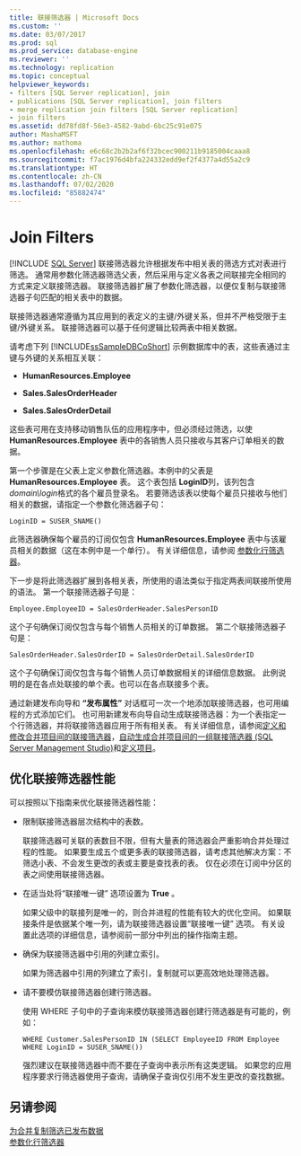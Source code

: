 ```yaml
---
title: 联接筛选器 | Microsoft Docs
ms.custom: ''
ms.date: 03/07/2017
ms.prod: sql
ms.prod_service: database-engine
ms.reviewer: ''
ms.technology: replication
ms.topic: conceptual
helpviewer_keywords:
- filters [SQL Server replication], join
- publications [SQL Server replication], join filters
- merge replication join filters [SQL Server replication]
- join filters
ms.assetid: dd78fd8f-56e3-4582-9abd-6bc25c91e075
author: MashaMSFT
ms.author: mathoma
ms.openlocfilehash: e6c68c2b2b2af6f32bcec900211b9185004caaa8
ms.sourcegitcommit: f7ac1976d4bfa224332edd9ef2f4377a4d55a2c9
ms.translationtype: HT
ms.contentlocale: zh-CN
ms.lasthandoff: 07/02/2020
ms.locfileid: "85882474"
---
```

# <a name="join-filters"></a>Join Filters
[!INCLUDE [SQL Server](../../../includes/applies-to-version/sqlserver.md)]
  联接筛选器允许根据发布中相关表的筛选方式对表进行筛选。 通常用参数化筛选器筛选父表，然后采用与定义各表之间联接完全相同的方式来定义联接筛选器。 联接筛选器扩展了参数化筛选器，以便仅复制与联接筛选器子句匹配的相关表中的数据。  
  
 联接筛选器通常遵循为其应用到的表定义的主键/外键关系，但并不严格受限于主键/外键关系。 联接筛选器可以基于任何逻辑比较两表中相关数据。  
  
 请考虑下列 [!INCLUDE[ssSampleDBCoShort](../../../includes/sssampledbcoshort-md.md)] 示例数据库中的表，这些表通过主键与外键的关系相互关联：  
  
-   **HumanResources.Employee**  
  
-   **Sales.SalesOrderHeader**  
  
-   **Sales.SalesOrderDetail**  
  
 这些表可用在支持移动销售队伍的应用程序中，但必须经过筛选，以使 **HumanResources.Employee** 表中的各销售人员只接收与其客户订单相关的数据。  
  
 第一个步骤是在父表上定义参数化筛选器。本例中的父表是 **HumanResources.Employee** 表。 这个表包括 **LoginID**列，该列包含 *domain\login*格式的各个雇员登录名。 若要筛选该表以使每个雇员只接收与他们相关的数据，请指定一个参数化筛选器子句：  
  
```  
LoginID = SUSER_SNAME()  
```  
  
 此筛选器确保每个雇员的订阅仅包含 **HumanResources.Employee** 表中与该雇员相关的数据（这在本例中是一个单行）。 有关详细信息，请参阅 [参数化行筛选器](../../../relational-databases/replication/merge/parameterized-filters-parameterized-row-filters.md)。  
  
 下一步是将此筛选器扩展到各相关表，所使用的语法类似于指定两表间联接所使用的语法。 第一个联接筛选器子句是：  
  
```  
Employee.EmployeeID = SalesOrderHeader.SalesPersonID  
```  
  
 这个子句确保订阅仅包含与每个销售人员相关的订单数据。 第二个联接筛选器子句是：  
  
```  
SalesOrderHeader.SalesOrderID = SalesOrderDetail.SalesOrderID  
```  
  
 这个子句确保订阅仅包含与每个销售人员订单数据相关的详细信息数据。 此例说明的是在各点处联接的单个表。也可以在各点联接多个表。  
  
 通过新建发布向导和 **“发布属性”** 对话框可一次一个地添加联接筛选器，也可用编程的方式添加它们。 也可用新建发布向导自动生成联接筛选器：为一个表指定一个行筛选器，并将联接筛选器应用于所有相关表。 有关详细信息，请参阅[定义和修改合并项目间的联接筛选器](../../../relational-databases/replication/publish/define-and-modify-a-join-filter-between-merge-articles.md)，[自动生成合并项目间的一组联接筛选器 (SQL Server Management Studio)](../../../relational-databases/replication/publish/automatically-generate-join-filters-between-merge-articles.md)和[定义项目](../../../relational-databases/replication/publish/define-an-article.md)。  
  
## <a name="optimizing-join-filter-performance"></a>优化联接筛选器性能  
 可以按照以下指南来优化联接筛选器性能：  
  
-   限制联接筛选器层次结构中的表数。  
  
     联接筛选器可关联的表数目不限，但有大量表的筛选器会严重影响合并处理过程的性能。 如果要生成五个或更多表的联接筛选器，请考虑其他解决方案：不筛选小表、不会发生更改的表或主要是查找表的表。 仅在必须在订阅中分区的表之间使用联接筛选器。  
  
-   在适当处将“联接唯一键”  选项设置为 **True** 。  
  
     如果父级中的联接列是唯一的，则合并进程的性能有较大的优化空间。 如果联接条件是依据某个唯一列，请为联接筛选器设置“联接唯一键”  选项。 有关设置此选项的详细信息，请参阅前一部分中列出的操作指南主题。  
  
-   确保为联接筛选器中引用的列建立索引。  
  
     如果为筛选器中引用的列建立了索引，复制就可以更高效地处理筛选器。  
  
-   请不要模仿联接筛选器创建行筛选器。  
  
     使用 WHERE 子句中的子查询来模仿联接筛选器创建行筛选器是有可能的，例如：  
  
    ```  
    WHERE Customer.SalesPersonID IN (SELECT EmployeeID FROM Employee WHERE LoginID = SUSER_SNAME())   
    ```  
  
     强烈建议在联接筛选器中而不要在子查询中表示所有这类逻辑。 如果您的应用程序要求行筛选器使用子查询，请确保子查询仅引用不发生更改的查找数据。  
  
## <a name="see-also"></a>另请参阅  
 [为合并复制筛选已发布数据](../../../relational-databases/replication/merge/filter-published-data-for-merge-replication.md)   
 [参数化行筛选器](../../../relational-databases/replication/merge/parameterized-filters-parameterized-row-filters.md)  
  
  
